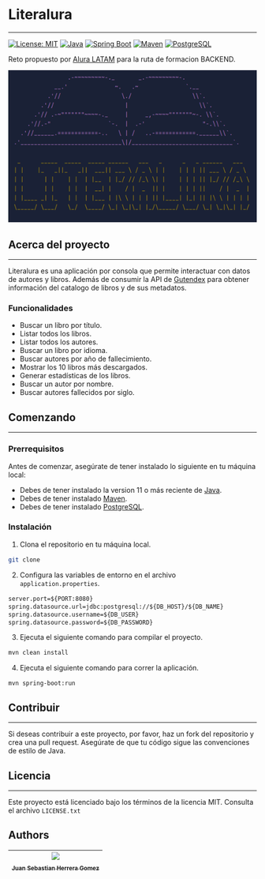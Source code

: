 # Literalura

--- 

[![License: MIT](https://img.shields.io/badge/License-MIT-yellow.svg)](https://opensource.org/licenses/MIT)
[![Java](https://img.shields.io/badge/Java-11-blue)](https://www.oracle.com/java/technologies/javase-jdk11-downloads.html)
[![Spring Boot](https://img.shields.io/badge/Spring%20Boot-2.5.4-brightgreen)](https://spring.io/projects/spring-boot)
[![Maven](https://img.shields.io/badge/Maven-3.8.2-blue)](https://maven.apache.org/download.cgi)
[![PostgreSQL](https://img.shields.io/badge/PostgreSQL-13.4-blue)](https://www.postgresql.org/download/)

Reto propuesto por [Alura LATAM](https://www.aluracursos.com) para la ruta de formacion BACKEND.

![literalura](images/literalura_logo.png)
## Acerca del proyecto

---

Literalura es una aplicación por consola que permite interactuar con datos de autores y libros.
Además de consumir la API de [Gutendex](https://gutendex.com) para obtener información del catalogo de libros y de sus metadatos.

### Funcionalidades

- Buscar un libro por título.
- Listar todos los libros.
- Listar todos los autores.
- Buscar un libro por idioma.
- Buscar autores por año de fallecimiento.
- Mostrar los 10 libros más descargados.
- Generar estadísticas de los libros.
- Buscar un autor por nombre.
- Buscar autores fallecidos por siglo.

## Comenzando 

---

### Prerrequisitos

Antes de comenzar, asegúrate de tener instalado lo siguiente en tu máquina local:

- Debes de tener instalado la version 11 o más reciente de [Java](https://www.oracle.com/java/technologies/javase-jdk11-downloads.html).
- Debes de tener instalado [Maven](https://maven.apache.org/download.cgi).
- Debes de tener instalado [PostgreSQL](https://www.postgresql.org/download/).

### Instalación
1. Clona el repositorio en tu máquina local.
```sh
git clone 
```
2. Configura las variables de entorno en el archivo `application.properties`.
```properties
server.port=${PORT:8080}
spring.datasource.url=jdbc:postgresql://${DB_HOST}/${DB_NAME}
spring.datasource.username=${DB_USER}
spring.datasource.password=${DB_PASSWORD}
```
3. Ejecuta el siguiente comando para compilar el proyecto.
```sh
mvn clean install
```
4. Ejecuta el siguiente comando para correr la aplicación.
```sh
mvn spring-boot:run
```

## Contribuir

---

Si deseas contribuir a este proyecto, por favor, haz un fork del repositorio y crea una pull request. Asegúrate de que tu código sigue las convenciones de estilo de Java.

## Licencia

---

Este proyecto está licenciado bajo los términos de la licencia MIT. Consulta el archivo `LICENSE.txt`

## Authors
| [<img src="https://avatars.githubusercontent.com/u/86378159?&v=4" width=115><br><sub>Juan Sebastian Herrera Gomez</sub>]() |
|:-----------------------------------------------------------------------------------------------:|